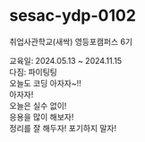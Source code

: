 # sesac-ydp-0102
취업사관학교(새싹) 영등포캠퍼스 6기

교육일: 2024.05.13 ~ 2024.11.15
<br>
다짐: 파이팅팅 <br>
오늘도 코딩 아자자~!! <br>
아자자! <br>
오늘은 실수 없이! <br>
응용을 많이 해보자!<br>
정리를 잘 해두자!
포기하지 말자!